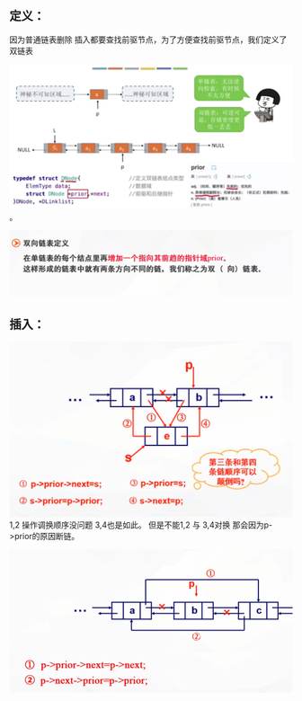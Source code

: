 ## 定义：
因为普通链表删除 插入都要查找前驱节点，为了方便查找前驱节点，我们定义了双链表

![](attachments/双链表_image_0.png)
。

![](attachments/双链表_image_1.png)

## 插入：

![](attachments/双链表_image_2.png)
1,2 操作调换顺序没问题  3,4也是如此。
但是不能1,2 与 3,4对换 那会因为p->prior的原因断链。


![](attachments/双链表_image_3.png)


